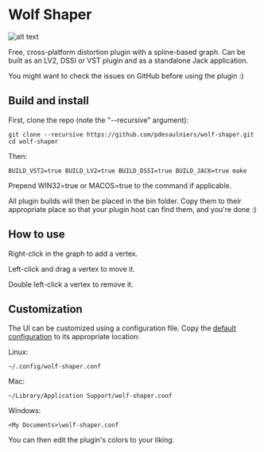 # Wolf Shaper

![alt text](https://raw.githubusercontent.com/pdesaulniers/spoonie-waveshaper/master/plugins/WaveShaper/Screenshot.png)

Free, cross-platform distortion plugin with a spline-based graph. Can be built as an LV2, DSSI or VST plugin and as a standalone Jack application.

You might want to check the issues on GitHub before using the plugin :)

## Build and install

First, clone the repo (note the "--recursive" argument):

```
git clone --recursive https://github.com/pdesaulniers/wolf-shaper.git
cd wolf-shaper
```

Then:

```
BUILD_VST2=true BUILD_LV2=true BUILD_DSSI=true BUILD_JACK=true make
```

Prepend WIN32=true or MACOS=true to the command if applicable.

All plugin builds will then be placed in the bin folder. Copy them to their appropriate place so that your plugin host can find them, and you're done :)

## How to use

Right-click in the graph to add a vertex. 

Left-click and drag a vertex to move it.

Double left-click a vertex to remove it.

## Customization

The UI can be customized using a configuration file.
Copy the [default configuration](https://github.com/pdesaulniers/spoonie-waveshaper/blob/master/plugins/WaveShaper/Config/Themes/default.conf) to its appropriate location:

Linux:
```
~/.config/wolf-shaper.conf
```
Mac:
```
~/Library/Application Support/wolf-shaper.conf
```
Windows:
```
<My Documents>\wolf-shaper.conf
```

You can then edit the plugin's colors to your liking.
